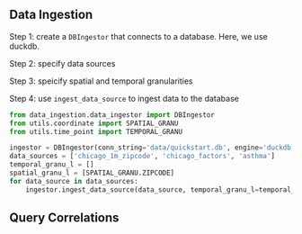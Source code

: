 ## Data Ingestion

Step 1: create a `DBIngestor` that connects to a database. Here, we use duckdb.

Step 2: specify data sources

Step 3: speicify spatial and temporal granularities

Step 4: use `ingest_data_source` to ingest data to the database

```python
from data_ingestion.data_ingestor import DBIngestor
from utils.coordinate import SPATIAL_GRANU
from utils.time_point import TEMPORAL_GRANU

ingestor = DBIngestor(conn_string='data/quickstart.db', engine='duckdb')
data_sources = ['chicago_1m_zipcode', 'chicago_factors', 'asthma']
temporal_granu_l = []
spatial_granu_l = [SPATIAL_GRANU.ZIPCODE]
for data_source in data_sources:
    ingestor.ingest_data_source(data_source, temporal_granu_l=temporal_granu_l, spatial_granu_l=spatial_granu_l)
```

## Query Correlations
